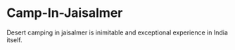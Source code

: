 # Camp-In-Jaisalmer
Desert camping in jaisalmer is inimitable and exceptional experience in India itself.
